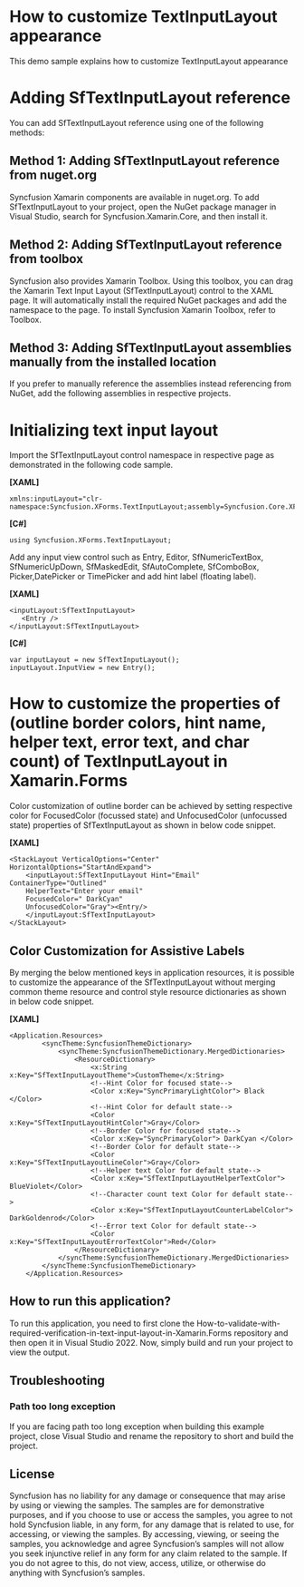 # How to customize TextInputLayout appearance 
This demo sample explains how to customize TextInputLayout appearance 
# Adding SfTextInputLayout reference
You can add SfTextInputLayout reference using one of the following methods:

## Method 1: Adding SfTextInputLayout reference from nuget.org

Syncfusion Xamarin components are available in nuget.org. To add SfTextInputLayout to your project, open the NuGet package manager in Visual Studio, search for Syncfusion.Xamarin.Core, and then install it.


## Method 2: Adding SfTextInputLayout reference from toolbox

Syncfusion also provides Xamarin Toolbox. Using this toolbox, you can drag the Xamarin Text Input Layout (SfTextInputLayout) control to the XAML page. It will automatically install the required NuGet packages and add the namespace to the page. To install Syncfusion Xamarin Toolbox, refer to Toolbox.

## Method 3: Adding SfTextInputLayout assemblies manually from the installed location

If you prefer to manually reference the assemblies instead referencing from NuGet, add the following assemblies in respective projects.

# Initializing text input layout
Import the SfTextInputLayout control namespace in respective page as demonstrated in the following code sample.

**[XAML]**
```
xmlns:inputLayout="clr-namespace:Syncfusion.XForms.TextInputLayout;assembly=Syncfusion.Core.XForms"
```
**[C#]**
```
using Syncfusion.XForms.TextInputLayout;
```
Add any input view control such as Entry, Editor, SfNumericTextBox, SfNumericUpDown, SfMaskedEdit, SfAutoComplete, SfComboBox, Picker,DatePicker or TimePicker and add hint label (floating label).

**[XAML]**
```
<inputLayout:SfTextInputLayout>
   <Entry />
</inputLayout:SfTextInputLayout>
```
**[C#]**
```
var inputLayout = new SfTextInputLayout();
inputLayout.InputView = new Entry();
```

# How to customize the properties of (outline border colors, hint name, helper text, error text, and char count) of TextInputLayout in Xamarin.Forms
Color customization of outline border can be achieved by setting respective color for FocusedColor (focussed state) and UnfocusedColor (unfocussed state) properties of SfTextInputLayout as shown in below code snippet.

**[XAML]**
```
<StackLayout VerticalOptions="Center" HorizontalOptions="StartAndExpand">
    <inputLayout:SfTextInputLayout Hint="Email"              ContainerType="Outlined" 
    HelperText="Enter your email" 
    FocusedColor=" DarkCyan" 
    UnfocusedColor="Gray"><Entry/>
    </inputLayout:SfTextInputLayout>
</StackLayout>

```
## Color Customization for Assistive Labels
By merging the below mentioned keys in application resources, it is possible to customize the appearance of the SfTextInputLayout without merging common theme resource and control style resource dictionaries as shown in below code snippet.

**[XAML]**
```
<Application.Resources>
        <syncTheme:SyncfusionThemeDictionary>
            <syncTheme:SyncfusionThemeDictionary.MergedDictionaries>
                <ResourceDictionary>
                    <x:String x:Key="SfTextInputLayoutTheme">CustomTheme</x:String>
                    <!--Hint Color for focused state-->
                    <Color x:Key="SyncPrimaryLightColor"> Black </Color>
                    <!--Hint Color for default state-->
                    <Color x:Key="SfTextInputLayoutHintColor">Gray</Color>
                    <!--Border Color for focused state-->
                    <Color x:Key="SyncPrimaryColor"> DarkCyan </Color>
                    <!--Border Color for default state-->
                    <Color x:Key="SfTextInputLayoutLineColor">Gray</Color>
                    <!--Helper text Color for default state-->
                    <Color x:Key="SfTextInputLayoutHelperTextColor"> BlueViolet</Color>
                    <!--Character count text Color for default state-->
                    <Color x:Key="SfTextInputLayoutCounterLabelColor"> DarkGoldenrod</Color>
                    <!--Error text Color for default state-->
                    <Color x:Key="SfTextInputLayoutErrorTextColor">Red</Color>
                </ResourceDictionary>
            </syncTheme:SyncfusionThemeDictionary.MergedDictionaries>
        </syncTheme:SyncfusionThemeDictionary>
    </Application.Resources>

```
## How to run this application?

To run this application, you need to first clone the How-to-validate-with-required-verification-in-text-input-layout-in-Xamarin.Forms repository and then open it in Visual Studio 2022. Now, simply build and run your project to view the output.

## <a name="troubleshooting"></a>Troubleshooting ##
### Path too long exception
If you are facing path too long exception when building this example project, close Visual Studio and rename the repository to short and build the project.

## License

Syncfusion has no liability for any damage or consequence that may arise by using or viewing the samples. The samples are for demonstrative purposes, and if you choose to use or access the samples, you agree to not hold Syncfusion liable, in any form, for any damage that is related to use, for accessing, or viewing the samples. By accessing, viewing, or seeing the samples, you acknowledge and agree Syncfusion’s samples will not allow you seek injunctive relief in any form for any claim related to the sample. If you do not agree to this, do not view, access, utilize, or otherwise do anything with Syncfusion’s samples.